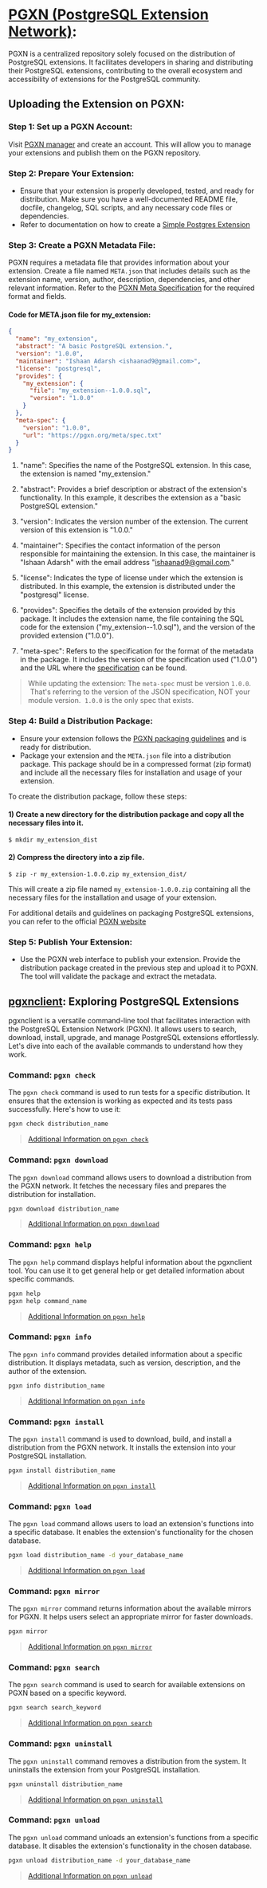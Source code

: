 # [PGXN (PostgreSQL Extension Network)](https://pgxn.org):
PGXN is a centralized repository solely focused on the distribution of PostgreSQL extensions. It facilitates developers in sharing and distributing their PostgreSQL extensions, contributing to the overall ecosystem and accessibility of extensions for the PostgreSQL community.

## Uploading the Extension on PGXN:
### Step 1: Set up a PGXN Account: 
Visit [PGXN manager](https://manager.pgxn.org/) and create an account. This will allow you to manage your extensions and publish them on the PGXN repository.

### Step 2: Prepare Your Extension: 
- Ensure that your extension is properly developed, tested, and ready for distribution. Make sure you have a well-documented README file, docfile, changelog, SQL scripts, and any necessary code files or dependencies.
- Refer to documentation on how to create a [Simple Postgres Extension](https://github.com/IshaanAdarsh/Postgres-extension-tutorial/blob/main/SGML/Main.md)

### Step 3: Create a PGXN Metadata File: 
PGXN requires a metadata file that provides information about your extension. Create a file named `META.json` that includes details such as the extension name, version, author, description, dependencies, and other relevant information. Refer to the [PGXN Meta Specification](https://pgxn.org/spec/) for the required format and fields.

#### Code for META.json file for my_extension:
```json
{
  "name": "my_extension",
  "abstract": "A basic PostgreSQL extension.",
  "version": "1.0.0",
  "maintainer": "Ishaan Adarsh <ishaanad9@gmail.com>",
  "license": "postgresql",
  "provides": {
    "my_extension": {
      "file": "my_extension--1.0.0.sql",
      "version": "1.0.0"
    }
  },
  "meta-spec": {
    "version": "1.0.0",
    "url": "https://pgxn.org/meta/spec.txt"
  }
}
```
1. "name": Specifies the name of the PostgreSQL extension. In this case, the extension is named "my_extension."

2. "abstract": Provides a brief description or abstract of the extension's functionality. In this example, it describes the extension as a "basic PostgreSQL extension."

3. "version": Indicates the version number of the extension. The current version of this extension is "1.0.0."

4. "maintainer": Specifies the contact information of the person responsible for maintaining the extension. In this case, the maintainer is "Ishaan Adarsh" with the email address "ishaanad9@gmail.com."

5. "license": Indicates the type of license under which the extension is distributed. In this example, the extension is distributed under the "postgresql" license.

6. "provides": Specifies the details of the extension provided by this package. It includes the extension name, the file containing the SQL code for the extension ("my_extension--1.0.sql"), and the version of the provided extension ("1.0.0").

7. "meta-spec": Refers to the specification for the format of the metadata in the package. It includes the version of the specification used ("1.0.0") and the URL where the [specification](https://pgxn.org/meta/spec.txt) can be found.

> While updating the extension: The `meta-spec` must be version `1.0.0`.  That's referring to the version of the JSON specification, NOT your module version.  `1.0.0` is the only spec that exists.

### Step 4: Build a Distribution Package:
- Ensure your extension follows the [PGXN packaging guidelines](https://manager.pgxn.org/howto) and is ready for distribution.
- Package your extension and the `META.json` file into a distribution package. This package should be in a compressed format (zip format) and include all the necessary files for installation and usage of your extension.

To create the distribution package, follow these steps:

#### 1) Create a new directory for the distribution package and copy all the necessary files into it.

```
$ mkdir my_extension_dist
```

#### 2) Compress the directory into a zip file.

```
$ zip -r my_extension-1.0.0.zip my_extension_dist/
```

This will create a zip file named `my_extension-1.0.0.zip` containing all the necessary files for the installation and usage of your extension.

For additional details and guidelines on packaging PostgreSQL extensions, you can refer to the official [PGXN website](https://manager.pgxn.org/howto)

### Step 5: Publish Your Extension:
- Use the PGXN web interface to publish your extension. Provide the distribution package created in the previous step and upload it to PGXN. The tool will validate the package and extract the metadata.

## [pgxnclient](https://pgxn.github.io/pgxnclient/#): Exploring PostgreSQL Extensions

pgxnclient is a versatile command-line tool that facilitates interaction with the PostgreSQL Extension Network (PGXN). It allows users to search, download, install, upgrade, and manage PostgreSQL extensions effortlessly. Let's dive into each of the available commands to understand how they work.

### Command: `pgxn check`

The `pgxn check` command is used to run tests for a specific distribution. It ensures that the extension is working as expected and its tests pass successfully. Here's how to use it:

```bash
pgxn check distribution_name
```
> [Additional Information on `pgxn check`](https://pgxn.github.io/pgxnclient/usage.html#pgxn-check)

### Command: `pgxn download`

The `pgxn download` command allows users to download a distribution from the PGXN network. It fetches the necessary files and prepares the distribution for installation.

```bash
pgxn download distribution_name
```
> [Additional Information on `pgxn download`](https://pgxn.github.io/pgxnclient/usage.html#pgxn-download)

### Command: `pgxn help`

The `pgxn help` command displays helpful information about the pgxnclient tool. You can use it to get general help or get detailed information about specific commands.

```bash
pgxn help
pgxn help command_name
```
> [Additional Information on `pgxn help`](https://pgxn.github.io/pgxnclient/usage.html#pgxn-help)

### Command: `pgxn info`

The `pgxn info` command provides detailed information about a specific distribution. It displays metadata, such as version, description, and the author of the extension.

```bash
pgxn info distribution_name
```
> [Additional Information on `pgxn info`](https://pgxn.github.io/pgxnclient/usage.html#pgxn-info)

### Command: `pgxn install`

The `pgxn install` command is used to download, build, and install a distribution from the PGXN network. It installs the extension into your PostgreSQL installation.

```bash
pgxn install distribution_name
```
> [Additional Information on `pgxn install`](https://pgxn.github.io/pgxnclient/usage.html#pgxn-install)

### Command: `pgxn load`

The `pgxn load` command allows users to load an extension's functions into a specific database. It enables the extension's functionality for the chosen database.

```bash
pgxn load distribution_name -d your_database_name
```
> [Additional Information on `pgxn load`](https://pgxn.github.io/pgxnclient/usage.html#pgxn-load)

### Command: `pgxn mirror`

The `pgxn mirror` command returns information about the available mirrors for PGXN. It helps users select an appropriate mirror for faster downloads.

```bash
pgxn mirror
```
> [Additional Information on `pgxn mirror`](https://pgxn.github.io/pgxnclient/usage.html#pgxn-mirror)

### Command: `pgxn search`

The `pgxn search` command is used to search for available extensions on PGXN based on a specific keyword.

```bash
pgxn search search_keyword
```
> [Additional Information on `pgxn search`](https://pgxn.github.io/pgxnclient/usage.html#pgxn-search)

### Command: `pgxn uninstall`

The `pgxn uninstall` command removes a distribution from the system. It uninstalls the extension from your PostgreSQL installation.

```bash
pgxn uninstall distribution_name
```
> [Additional Information on `pgxn uninstall`](https://pgxn.github.io/pgxnclient/usage.html#pgxn-uninstall)

### Command: `pgxn unload`

The `pgxn unload` command unloads an extension's functions from a specific database. It disables the extension's functionality in the chosen database.

```bash
pgxn unload distribution_name -d your_database_name
```
> [Additional Information on `pgxn unload`](https://pgxn.github.io/pgxnclient/usage.html#pgxn-unload)
